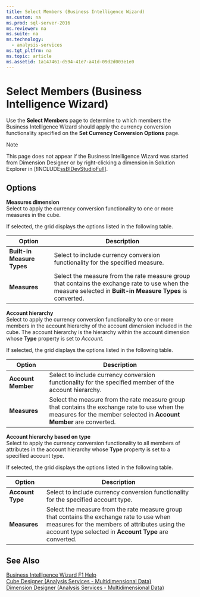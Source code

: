 ```yaml
---
title: Select Members (Business Intelligence Wizard)
ms.custom: na
ms.prod: sql-server-2016
ms.reviewer: na
ms.suite: na
ms.technology: 
  - analysis-services
ms.tgt_pltfrm: na
ms.topic: article
ms.assetid: 1a147461-d594-41e7-a41d-09d2d003e1e0
---
```

# Select Members (Business Intelligence Wizard)
  Use the **Select Members** page to determine to which members the Business Intelligence Wizard should apply the currency conversion functionality specified on the **Set Currency Conversion Options** page.  
  
> [!NOTE]  
>  This page does not appear if the Business Intelligence Wizard was started from Dimension Designer or by right\-clicking a dimension in Solution Explorer in [!INCLUDE[ssBIDevStudioFull](../../Token\Other/ssBIDevStudioFull_md.md)].  
  
## Options  
 **Measures dimension**  
 Select to apply the currency conversion functionality to one or more measures in the cube.  
  
 If selected, the grid displays the options listed in the following table.  
  
|Option|Description|  
|------------|-----------------|  
|**Built\-in Measure Types**|Select to include currency conversion functionality for the specified measure.|  
|**Measures**|Select the measure from the rate measure group that contains the exchange rate to use when the measure selected in **Built\-in Measure Types** is converted.|  
  
 **Account hierarchy**  
 Select to apply the currency conversion functionality to one or more members in the account hierarchy of the account dimension included in the cube. The account hierarchy is the hierarchy within the account dimension whose **Type** property is set to *Account*.  
  
 If selected, the grid displays the options listed in the following table.  
  
|Option|Description|  
|------------|-----------------|  
|**Account Member**|Select to include currency conversion functionality for the specified member of the account hierarchy.|  
|**Measures**|Select the measure from the rate measure group that contains the exchange rate to use when the measures for the member selected in **Account Member** are converted.|  
  
 **Account hierarchy based on type**  
 Select to apply the currency conversion functionality to all members of attributes in the account hierarchy whose **Type** property is set to a specified account type.  
  
 If selected, the grid displays the options listed in the following table.  
  
|Option|Description|  
|------------|-----------------|  
|**Account Type**|Select to include currency conversion functionality for the specified account type.|  
|**Measures**|Select the measure from the rate measure group that contains the exchange rate to use when measures for the members of attributes using the account type selected in **Account Type** are converted.|  
  
## See Also  
 [Business Intelligence Wizard F1 Help](../../Topics\TopicNameNotContainA/Business-Intelligence-Wizard-F1-Help.md)   
 [Cube Designer &#40;Analysis Services - Multidimensional Data&#41;](../Topic/Cube%20Designer%20\(Analysis%20Services%20-%20Multidimensional%20Data\).md)   
 [Dimension Designer &#40;Analysis Services - Multidimensional Data&#41;](../Topic/Dimension%20Designer%20\(Analysis%20Services%20-%20Multidimensional%20Data\).md)  
  
  